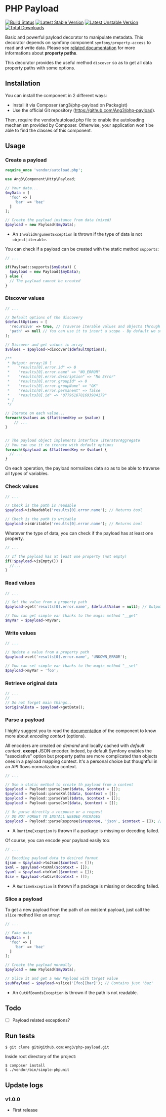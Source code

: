# PHP Payload

[![Build Status](https://travis-ci.org/Ang3/php-payload.svg?branch=master)](https://travis-ci.org/Ang3/php-payload) [![Latest Stable Version](https://poser.pugx.org/ang3/php-payload/v/stable)](https://packagist.org/packages/ang3/php-payload) [![Latest Unstable Version](https://poser.pugx.org/ang3/php-payload/v/unstable)](https://packagist.org/packages/ang3/php-payload) [![Total Downloads](https://poser.pugx.org/ang3/php-payload/downloads)](https://packagist.org/packages/ang3/php-payload)

Basic and powerful payload decorator to manipulate metadata. This decorator depends on symfony component ```symfony/property-access``` to read and write data. Please see [related documentation](https://symfony.com/doc/4.3/components/property_access.html) for more informations about **property paths**.

This decorator provides the useful method ```discover``` so as to get all data property paths with some options.

## Installation

You can install the component in 2 different ways:

- Install it via Composer (ang3/php-payload on Packagist)
- Use the official Git repository (https://github.com/Ang3/php-payload).

Then, require the vendor/autoload.php file to enable the autoloading mechanism provided by Composer. 
Otherwise, your application won't be able to find the classes of this component.

## Usage

### Create a payload

```php
require_once 'vendor/autoload.php';

use Ang3\Component\Http\Payload;

// Your data...
$myData = [
  'foo' => [
    'bar' => 'baz'
  ]
];

// Create the payload instance from data (mixed)
$payload = new Payload($myData);
```

- An ```InvalidArgumentException``` is thrown if the type of data is not ```object|iterable```.

You can check if a payload can be created with the static method ```supports```:

```php
// ...

if(Payload::supports($myData)) {
  $payload = new Payload($myData);
} else {
  // The payload cannot be created
}
```

### Discover values

```php
// ...

// Default options of the discovery
$defaultOptions = [
  'recursive' => true, // Traverse iterable values and objects through property accessor component
  'path' => null // You can use it to insert a scope - By default we start at the root node
];

// Discover and get values in array
$values = $payload->discover($defaultOptions);

/**
 * Output: array:18 [
 *    "results[0].error.id" => 0
 *    "results[0].error.name" => "NO_ERROR"
 *    "results[0].error.description" => "No Error"
 *    "results[0].error.groupId" => 0
 *    "results[0].error.groupName" => "OK"
 *    "results[0].error.permanent" => false
 *    "results[0].id" => "8779618781693984179"
 * ]
 */

// Iterate on each value...
foreach($values as $flattenedKey => $value) {
	// ...
}


// The payload object implements interface \IteratorAggregate
// You can use it to iterate with default options
foreach($payload as $flattenedKey => $value) {
  // ...
}
```

On each operation, the payload normalizes data so as to be able to traverse all types of variables.

### Check values

```php
// ...

// Check is the path is readable
$payload->isReadable('results[0].error.name'); // Returns bool

// Check is the path is writable
$payload->isWritable('results[0].error.name'); // Returns bool
```

Whatever the type of data, you can check if the payload has at least one property.

```php
// ...

// If the payload has at least one property (not empty)
if(!$payload->isEmpty()) {
  //...
}
```

### Read values

```php
// ...

// Get the value from a property path
$payload->get('results[0].error.name', $defaultValue = null); // Output: "NO_ERROR"

// You can get simple var thanks to the magic method "__get"
$myVar = $payload->myVar;
```

### Write values

```php
// ...

// Update a value from a property path
$payload->set('results[0].error.name', 'UNKOWN_ERROR');

// You can set simple var thanks to the magic method "__set"
$payload->myVar = 'foo';
```

### Retrieve original data

```php
// ...
// 
// Do not forget main things..
$originalData = $payload->getData();
```

### Parse a payload

I highly suggest you to read the [documentation]((https://symfony.com/doc/current/components/serializer.html#encoders)) of the component to know more about *encoding context* (options).

All encoders are created *on demand* and locally cached with *default context*, **except** JSON encoder. Indeed, by default Symfony enables the "associative" option but property paths are more complicated than objects ones in a payload mapping context. It's a personal choice but thoughtful in an API flows normalization context.

```php
// ...

// Use a static method to create th payload from a content
$payload = Payload::parseJson($data, $context = []);
$payload = Payload::parseXml($data, $context = []);
$payload = Payload::parseYaml($data, $context = []);
$payload = Payload::parseCsv($data, $context = []);

// Or parse directly a response or a request
// DO NOT FORGET TO INSTALL NEEDED PACKAGES
$payload = Payload::parseResponse($response, 'json', $context = []); // formats: 'json', 'xml', 'yaml', 'csv'
```

- A ```RuntimeException``` is thrown if a package is missing or decoding failed.

Of course, you can encode your payload easily too:

```php
// ...

// Encoding payload data to desired format
$json = $payload->toJson($context = []);
$xml = $payload->toXml($context = []);
$yaml = $payload->toYaml($context = []);
$csv = $payload->toCsv($context = []);
```

- A ```RuntimeException``` is thrown if a package is missing or decoding failed.

### Slice a payload

To get a new payload from the path of an existent payload, just call the ```slice``` method like an array:

```php
// ...

// Fake data
$myData = [
  'foo' => [
    'bar' => 'baz'
  ]
];

// Create the payload normally
$payload = new Payload($myData);

// Slice it and get a new Payload with target value
$subPayload = $payload->slice('[foo][bar]'); // Contains just 'baz'
```

- An ```OutOfBoundsException``` is thrown if the path is not readable.

## Todo

- [ ] Payload related exceptions?

## Run tests

```shell
$ git clone git@github.com:Ang3/php-payload.git
```

Inside root directory of the project:

```shell
$ composer install
$ ./vendor/bin/simple-phpunit
```

## Update logs

### v1.0.0

- First release